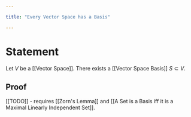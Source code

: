 ```yaml
---

title: "Every Vector Space has a Basis"

---
```

# Statement
Let $V$ be a [[Vector Space]]. There exists a [[Vector Space Basis]] $S \subset V$.

## Proof
[[TODO]] - requires [[Zorn's Lemma]] and [[A Set is a Basis iff it is a Maximal Linearly Independent Set]].